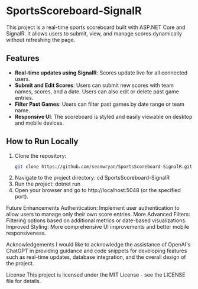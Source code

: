 # SportsScoreboard-SignalR

This project is a real-time sports scoreboard built with ASP.NET Core and SignalR. It allows users to submit, view, and manage scores dynamically without refreshing the page.

## Features
- **Real-time updates using SignalR**: Scores update live for all connected users.
- **Submit and Edit Scores**: Users can submit new scores with team names, scores, and a date. Users can also edit or delete past game entries.
- **Filter Past Games**: Users can filter past games by date range or team name.
- **Responsive UI**: The scoreboard is styled and easily viewable on desktop and mobile devices.

## How to Run Locally
1. Clone the repository:
   ```bash
   git clone https://github.com/seanwryan/SportsScoreboard-SignalR.git
2. Navigate to the project directory:
cd SportsScoreboard-SignalR
3. Run the project:
dotnet run
4. Open your browser and go to http://localhost:5048 (or the specified port).

Future Enhancements
Authentication: Implement user authentication to allow users to manage only their own score entries.
More Advanced Filters: Filtering options based on additional metrics or date-based visualizations.
Improved Styling: More comprehensive UI improvements and better mobile responsiveness.

Acknowledgements
I would like to acknowledge the assistance of OpenAI's ChatGPT in providing guidance and code snippets for developing features such as real-time updates, database integration, and the overall design of the project.

License
This project is licensed under the MIT License - see the LICENSE file for details.
